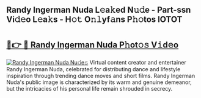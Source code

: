 ## Randy Ingerman Nuda L𝚎a𝚔ed N𝚞𝚍e - Part-ssn Vi𝚍𝚎o L𝚎a𝚔s - H𝚘𝚝 O𝚗𝚕yf𝚊ns P𝚑𝚘tos lOTOT

# <h2><a href="http://kf1tljz.oniu.top/?m=Randy+Ingerman+Nuda">🔗👉 🔴 Randy Ingerman Nuda P𝚑ot𝚘𝚜 V𝚒d𝚎o</a></h2>

[![Randy Ingerman Nuda Nu𝚍e𝚜](https://i.imgur.com/0qMVB7G.gif)](http://kf1tljz.oniu.top/?m=Randy+Ingerman+Nuda)
Virtual content creator and entertainer Randy Ingerman Nuda, celebrated for distributing dance and lifestyle inspiration through trending dance moves and short films. Randy Ingerman Nuda's public image is characterized by its warm and genuine demeanor, but the intricacies of his personal life remain shrouded in secrecy.  
